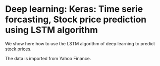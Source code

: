# Deep learning: Keras: Time serie forcasting, Stock price prediction using LSTM algorithm
We show here how to use the LSTM algorithm of deep learning to predict stock prices.

The data is imported from Yahoo Finance.

